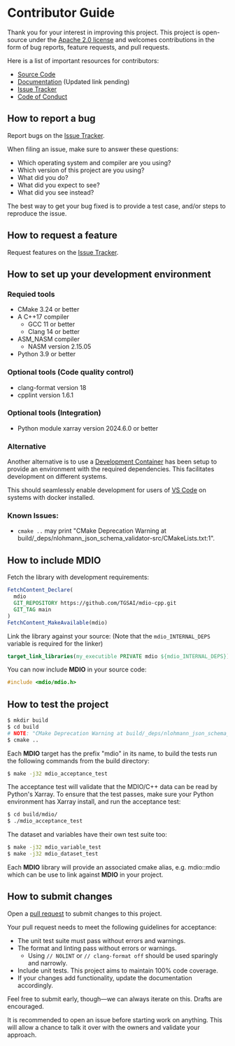 # Contributor Guide

Thank you for your interest in improving this project.
This project is open-source under the [Apache 2.0 license] and
welcomes contributions in the form of bug reports, feature requests, and pull requests.

Here is a list of important resources for contributors:

- [Source Code][source code cpp]
- [Documentation] (Updated link pending)
- [Issue Tracker][issue tracker cpp]
- [Code of Conduct]

[apache 2.0 license]: https://opensource.org/licenses/Apache-2.0
[source code cpp]: https://github.com/TGSAI/mdio-cpp
[documentation]: https://mdio-python.readthedocs.io/
[issue tracker cpp]: https://github.com/TGSAI/mdio-cpp/issues

## How to report a bug

Report bugs on the [Issue Tracker][issue tracker cpp].

When filing an issue, make sure to answer these questions:

- Which operating system and compiler are you using?
- Which version of this project are you using?
- What did you do?
- What did you expect to see?
- What did you see instead?

The best way to get your bug fixed is to provide a test case,
and/or steps to reproduce the issue.

## How to request a feature

Request features on the [Issue Tracker][issue tracker cpp].

## How to set up your development environment

### Requied tools
- CMake 3.24 or better
- A C++17 compiler
  - GCC 11 or better
  - Clang 14 or better
- ASM_NASM compiler
  - NASM version 2.15.05
- Python 3.9 or better

### Optional tools (Code quality control)
- clang-format version 18
- cpplint version 1.6.1

### Optional tools (Integration)
- Python module xarray version 2024.6.0 or better

### Alternative
Another alternative is to use a [Development Container] has been setup to provide
an environment with the required dependencies. This facilitates development on
different systems.

This should seamlessly enable development for users of [VS Code] on systems with docker installed.

### Known Issues:

- `cmake ..` may print "CMake Deprecation Warning at build/_deps/nlohmann_json_schema_validator-src/CMakeLists.txt:1".

## How to include MDIO

Fetch the library with development requirements:

```CMake
FetchContent_Declare(
  mdio
  GIT_REPOSITORY https://github.com/TGSAI/mdio-cpp.git
  GIT_TAG main
)
FetchContent_MakeAvailable(mdio)
```

Link the library against your source:
(Note that the `mdio_INTERNAL_DEPS` variable is required for the linker)

```CMake
target_link_libraries(my_executible PRIVATE mdio ${mdio_INTERNAL_DEPS})
```

You can now include **MDIO** in your source code:

```C++
#include <mdio/mdio.h>
```

[development container]: https://containers.dev/
[vs code]: https://code.visualstudio.com/docs/devcontainers/containers/

## How to test the project

```bash
$ mkdir build
$ cd build
# NOTE: "CMake Deprecation Warning at build/_deps/nlohmann_json_schema_validator-src/CMakeLists.txt:1" can safely be ignored
$ cmake ..
```
Each **MDIO** target has the prefix "mdio" in its name, to build the tests run the following commands from the build directory:
```bash
$ make -j32 mdio_acceptance_test
```
The acceptance test will validate that the MDIO/C++ data can be read by Python's Xarray. To ensure that the test passes, make sure your Python environment has Xarray install, and run the acceptance test:
```bash
$ cd build/mdio/
$ ./mdio_acceptance_test
```
The dataset and variables have their own test suite too: 
```bash
$ make -j32 mdio_variable_test
$ make -j32 mdio_dataset_test
```
Each **MDIO** library will provide an associated cmake alias, e.g. mdio::mdio which can be use to link against **MDIO** in your project.

## How to submit changes

Open a [pull request][pull request cpp] to submit changes to this project.

Your pull request needs to meet the following guidelines for acceptance:

- The unit test suite must pass without errors and warnings.
- The format and linting pass without errors or warnings.
  - Using `// NOLINT` or `// clang-format off` should be used sparingly and narrowly.
- Include unit tests. This project aims to maintain 100% code coverage.
- If your changes add functionality, update the documentation accordingly.

Feel free to submit early, though—we can always iterate on this. Drafts are encouraged.

It is recommended to open an issue before starting work on anything.
This will allow a chance to talk it over with the owners and validate your approach.

[pull request cpp]: https://github.com/TGSAI/mdio-cpp/pulls

<!-- github-only -->

[code of conduct]: CODE_OF_CONDUCT.md
